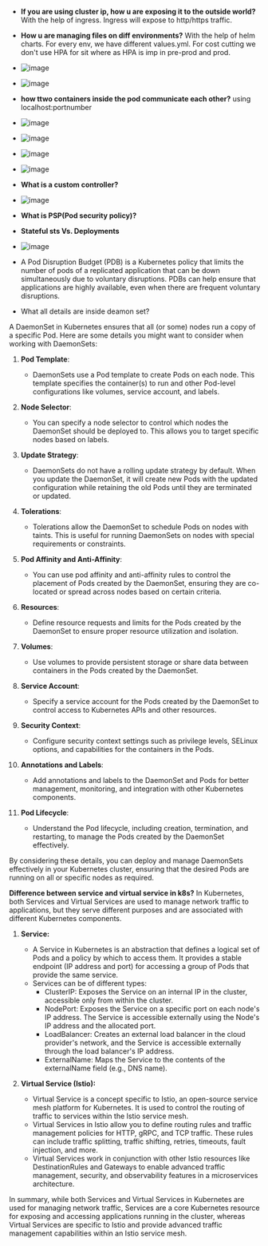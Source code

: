 - **If you are using cluster ip, how u are exposing it to the outside world?**
  With the help of ingress. Ingress will expose to http/https traffic.

- **How u are managing files on diff environments?**
  With the help of helm charts. For every env, we have different values.yml.
  For cost cutting we don't use HPA for sit where as HPA is imp in pre-prod and prod.


- ![image](https://github.com/muppin/mastering-DevOps/assets/121821200/e07efc89-fb31-4873-94c6-b78168d4bec9)

- ![image](https://github.com/muppin/mastering-DevOps/assets/121821200/8dadf063-122f-406e-86d2-28134a95ea05)

- **how ttwo containers inside the pod communicate each other?**
  using localhost:portnumber

- ![image](https://github.com/muppin/mastering-DevOps/assets/121821200/4f11b6e2-fcca-43a9-b835-495dff1f5ef2)

- ![image](https://github.com/muppin/mastering-DevOps/assets/121821200/af9047cb-0631-4910-aed4-e8aeb91750c9)

- ![image](https://github.com/muppin/mastering-DevOps/assets/121821200/c3324a58-9fde-408c-98b6-5f3014a4fe8a)

- ![image](https://github.com/muppin/mastering-DevOps/assets/121821200/b55e5c99-77ca-4c98-9a75-e3f7cb8082ae)

- **What is a custom controller?**

- ![image](https://github.com/muppin/mastering-DevOps/assets/121821200/1d199768-c07e-40ba-a629-85460a0b0757)

- **What is PSP(Pod security policy)?**

- **Stateful sts Vs. Deployments**

- ![image](https://github.com/muppin/mastering-DevOps/assets/56094875/d76d1d43-aeaa-46ad-af60-dba9f600cc24)

- A Pod Disruption Budget (PDB) is a Kubernetes policy that limits the number of pods of a replicated application that can be down simultaneously due to voluntary disruptions. PDBs can help ensure that applications are highly available, even when there are frequent voluntary disruptions.

- What all details are inside deamon set?

A DaemonSet in Kubernetes ensures that all (or some) nodes run a copy of a specific Pod. Here are some details you might want to consider when working with DaemonSets:

1. **Pod Template**: 
   - DaemonSets use a Pod template to create Pods on each node. This template specifies the container(s) to run and other Pod-level configurations like volumes, service account, and labels.

2. **Node Selector**:
   - You can specify a node selector to control which nodes the DaemonSet should be deployed to. This allows you to target specific nodes based on labels.

3. **Update Strategy**:
   - DaemonSets do not have a rolling update strategy by default. When you update the DaemonSet, it will create new Pods with the updated configuration while retaining the old Pods until they are terminated or updated.

4. **Tolerations**:
   - Tolerations allow the DaemonSet to schedule Pods on nodes with taints. This is useful for running DaemonSets on nodes with special requirements or constraints.

5. **Pod Affinity and Anti-Affinity**:
   - You can use pod affinity and anti-affinity rules to control the placement of Pods created by the DaemonSet, ensuring they are co-located or spread across nodes based on certain criteria.

6. **Resources**:
   - Define resource requests and limits for the Pods created by the DaemonSet to ensure proper resource utilization and isolation.

7. **Volumes**:
   - Use volumes to provide persistent storage or share data between containers in the Pods created by the DaemonSet.

8. **Service Account**:
   - Specify a service account for the Pods created by the DaemonSet to control access to Kubernetes APIs and other resources.

9. **Security Context**:
   - Configure security context settings such as privilege levels, SELinux options, and capabilities for the containers in the Pods.

10. **Annotations and Labels**:
    - Add annotations and labels to the DaemonSet and Pods for better management, monitoring, and integration with other Kubernetes components.

11. **Pod Lifecycle**:
    - Understand the Pod lifecycle, including creation, termination, and restarting, to manage the Pods created by the DaemonSet effectively.

By considering these details, you can deploy and manage DaemonSets effectively in your Kubernetes cluster, ensuring that the desired Pods are running on all or specific nodes as required.

**Difference between service and virtual service in k8s?**
In Kubernetes, both Services and Virtual Services are used to manage network traffic to applications, but they serve different purposes and are associated with different Kubernetes components.

1. **Service:**
   - A Service in Kubernetes is an abstraction that defines a logical set of Pods and a policy by which to access them. It provides a stable endpoint (IP address and port) for accessing a group of Pods that provide the same service.
   - Services can be of different types:
     - ClusterIP: Exposes the Service on an internal IP in the cluster, accessible only from within the cluster.
     - NodePort: Exposes the Service on a specific port on each node's IP address. The Service is accessible externally using the Node's IP address and the allocated port.
     - LoadBalancer: Creates an external load balancer in the cloud provider's network, and the Service is accessible externally through the load balancer's IP address.
     - ExternalName: Maps the Service to the contents of the externalName field (e.g., DNS name).

2. **Virtual Service (Istio):**
   - Virtual Service is a concept specific to Istio, an open-source service mesh platform for Kubernetes. It is used to control the routing of traffic to services within the Istio service mesh.
   - Virtual Services in Istio allow you to define routing rules and traffic management policies for HTTP, gRPC, and TCP traffic. These rules can include traffic splitting, traffic shifting, retries, timeouts, fault injection, and more.
   - Virtual Services work in conjunction with other Istio resources like DestinationRules and Gateways to enable advanced traffic management, security, and observability features in a microservices architecture.

In summary, while both Services and Virtual Services in Kubernetes are used for managing network traffic, Services are a core Kubernetes resource for exposing and accessing applications running in the cluster, whereas Virtual Services are specific to Istio and provide advanced traffic management capabilities within an Istio service mesh.








